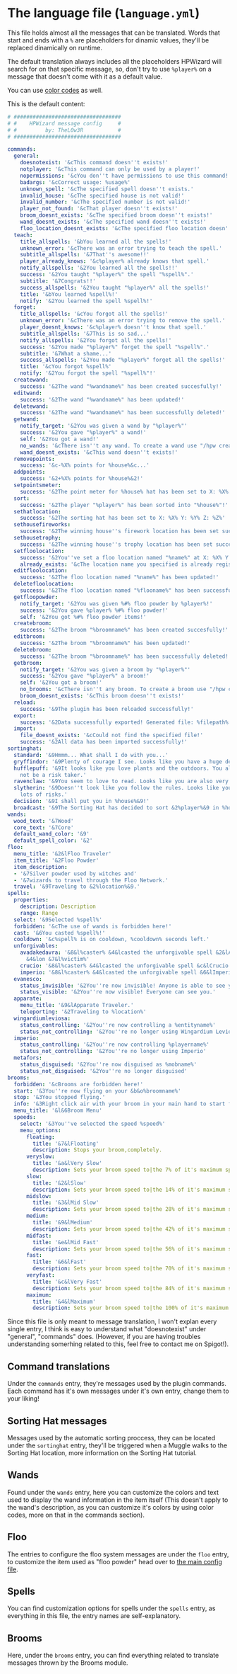 # The language file (`language.yml`)

This file holds almost all the messages that can be translated. Words that start and ends with a `%` are placeholders for dinamic values, they'll be replaced dinamically on runtime.

The default translation always includes all the placeholders HPWizard will search for on that specific message, so, don't try to use `%player%` on a message that doesn't come with it as a default value.

You can use [color codes](http://minecraft.tools/en/color-code.php) as well.

This is the default content:

``` yaml
# ##################################
# #    HPWizard message config     #
# #         by: TheL0w3R           #
# ##################################

commands:
  general:
    doesnotexist: '&cThis command doesn''t exists!'
    notplayer: '&cThis command can only be used by a player!'
    nopermissions: '&cYou don''t have permissions to use this command!'
    badargs: '&cCorrect usage: %usage%'
    unknown_spell: '&cThe specified spell doesn''t exists.'
    invalid_house: '&cThe specified house is not valid!'
    invalid_number: '&cThe specified number is not valid!'
    player_not_found: '&cThat player doesn''t exists!'
    broom_doesnt_exists: '&cThe specified broom doesn''t exists!'
    wand_doesnt_exists: '&cThe specified wand doesn''t exists!'
    floo_location_doesnt_exists: '&cThe specified floo location doesn''t exists!'
  teach:
    title_allspells: '&bYou learned all the spells!'
    unknown_error: '&cThere was an error trying to teach the spell.'
    subtitle_allspells: '&7That''s awesome!!'
    player_already_knows: '&c%player% already knows that spell.'
    notify_allspells: '&2You learned all the spells!!'
    success: '&2You taught "%player%" the spell "%spell%".'
    subtitle: '&7Congrats!!'
    success_allspells: '&2You taught "%player%" all the spells!'
    title: '&bYou learned %spell%!'
    notify: '&2You learned the spell %spell%!'
  forget:
    title_allspells: '&cYou forgot all the spells!'
    unknown_error: '&cThere was an error trying to remove the spell.'
    player_doesnt_knows: '&c%player% doesn''t know that spell.'
    subtitle_allspells: '&7This is so sad...'
    notify_allspells: '&2You forgot all the spells!'
    success: '&2You made "%player%" forget the spell "%spell%".'
    subtitle: '&7What a shame...'
    success_allspells: '&2You made "%player%" forget all the spells!'
    title: '&cYou forgot %spell%'
    notify: '&2You forgot the spell "%spell%"!'
  createwand:
    success: '&2The wand "%wandname%" has been created succesfully!'
  editwand:
    success: '&2The wand "%wandname%" has been updated!'
  deletewand:
    success: '&2The wand "%wandname%" has been successfully deleted!'
  getwand:
    notify_target: '&2You was given a wand by "%player%"'
    success: '&2You gave "%player%" a wand!'
    self: '&2You got a wand!'
    no_wands: '&cThere isn''t any wand. To create a wand use "/hpw createwand"'
    wand_doesnt_exists: '&cThis wand doesn''t exists!'
  removepoints:
    success: '&c-%X% points for %house%&c...'
  addpoints:
    success: '&2+%X% points for %house%&2!'
  setpointsmeter:
    success: '&2The point meter for %house% hat has been set to X: %X% Y: %Y% Z: %Z%'
  sort:
    success: '&2The player "%player%" has been sorted into "%house%"!'
  sethatlocation:
    success: '&2The sorting hat has been set to X: %X% Y: %Y% Z: %Z%'
  sethousefireworks:
    success: '&2The winning house''s firework location has been set successfully!'
  sethousetrophy:
    success: '&2The winning house''s trophy location has been set successfully!'
  setfloolocation:
    success: '&2You''ve set a floo location named "%name%" at X: %X% Y: %Y% Z: %Z%!'
    already_exists: '&cThe location name you specified is already registered!'
  editfloolocation:
    success: '&2The floo location named "%name%" has been updated!'
  deletefloolocation:
    success: '&2The floo location named "%flooname%" has been successfully deleted!'
  getfloopowder:
    notify_target: '&2You was given %#% floo powder by %player%!'
    success: '&2You gave %player% %#% floo powder!'
    self: '&2You got %#% floo powder items!'
  createbroom:
    success: '&2The broom "%broomname%" has been created succesfully!'
  editbroom:
    success: '&2The broom "%broomname%" has been updated!'
  deletebroom:
    success: '&2The broom "%broomname%" has been successfully deleted!'
  getbroom:
    notify_target: '&2You was given a broom by "%player%"'
    success: '&2You gave "%player%" a broom!'
    self: '&2You got a broom!'
    no_brooms: '&cThere isn''t any broom. To create a broom use "/hpw createbroom"'
    broom_doesnt_exists: '&cThis broom doesn''t exists!'
  reload:
    success: '&9The plugin has been reloaded successfully!'
  export:
    success: '&2Data successfully exported! Generated file: %filepath%'
  import:
    file_doesnt_exists: '&cCould not find the specified file!'
    success: '&2All data has been imported successfully!'
sortinghat:
  standard: '&9Hmmm... What shall I do with you...'
  gryffindor: '&9Plenty of courage I see. Looks like you have a huge desire for fame.'
  hufflepuff: '&9It looks like you love plants and the outdoors. You also seem to
    not be a risk taker.'
  ravenclaw: '&9You seem to love to read. Looks like you are also very open minded.'
  slytherin: '&9Doesn''t look like you follow the rules. Looks like you also take
    lots of risks.'
  decision: '&9I shall put you in %house%&9!'
  broadcast: '&9The Sorting Hat has decided to sort &2%player%&9 in %house%&9!'
wands:
  wood_text: '&7Wood'
  core_text: '&7Core'
  default_wand_color: '&9'
  default_spell_color: '&2'
floo:
  menu_title: '&2&lFloo Traveler'
  item_title: '&2Floo Powder'
  item_description:
  - '&7Silver powder used by witches and'
  - '&7wizards to travel through the Floo Network.'
  travel: '&9Traveling to &2%location%&9.'
spells:
  properties:
    description: Description
    range: Range
  select: '&9Selected %spell%'
  forbidden: '&cThe use of wands is forbidden here!'
  cast: '&6You casted %spell%!'
  cooldown: '&c%spell% is on cooldown, %cooldown% seconds left.'
  unforgivables:
    avadakedavra: '&8&l%caster% &4&lcasted the unforgivable spell &2&lAvada Kedavra
      &4&lon &7&l%victim%'
    crucio: '&8&l%caster% &4&lcasted the unforgivable spell &c&lCrucio &4&lon &7&l%victim%'
    imperio: '&8&l%caster% &4&lcasted the unforgivable spell &6&lImperio &4&lon &7&l%victim%'
  evanesco:
    status_invisible: '&2You''re now invisible! Anyone is able to see you.'
    status_visible: '&2You''re now visible! Everyone can see you.'
  apparate:
    menu_title: '&9&lApparate Traveler.'
    teleporting: '&2Traveling to %location%'
  wingardiumleviosa:
    status_controlling: '&2You''re now controlling a %entityname%'
    status_not_controlling: '&2You''re no longer using Wingardium Leviosa'
  imperio:
    status_controlling: '&2You''re now controlling %playername%'
    status_not_controlling: '&2You''re no longer using Imperio'
  metafors:
    status_disguised: '&2You''re now disguised as %mobname%'
    status_not_disguised: '&2You''re no longer disguised'
brooms:
  forbidden: '&cBrooms are forbidden here!'
  start: '&3You''re now flying on your &b&o%broomname%'
  stop: '&3You stopped flying.'
  info: '&3Right click air with your broom in your main hand to start flying!'
  menu_title: '&l&6Broom Menu'
  speeds:
    select: '&3You''ve selected the speed %speed%'
    menu_options:
      floating:
        title: '&7&lFloating'
        description: Stops your broom,completely.
      veryslow:
        title: '&a&lVery Slow'
        description: Sets your broom speed to|the 7% of it's maximum speed.
      slow:
        title: '&2&lSlow'
        description: Sets your broom speed to|the 14% of it's maximum speed.
      midslow:
        title: '&3&lMid Slow'
        description: Sets your broom speed to|the 28% of it's maximum speed.
      medium:
        title: '&9&lMedium'
        description: Sets your broom speed to|the 42% of it's maximum speed.
      midfast:
        title: '&e&lMid Fast'
        description: Sets your broom speed to|the 56% of it's maximum speed.
      fast:
        title: '&6&lFast'
        description: Sets your broom speed to|the 70% of it's maximum speed.
      veryfast:
        title: '&c&lVery Fast'
        description: Sets your broom speed to|the 84% of it's maximum speed.
      maximum:
        title: '&4&lMaximum'
        description: Sets your broom speed to|the 100% of it's maximum speed.
```

Since this file is only meant to message translation, I won't explan every single entry, I think is easy to understand what "doesnotexist" under "general", "commands" does. (However, if you are having troubles understanding somerhing related to this, feel free to contact me on Spigot!).

## Command translations

Under the `commands` entry, they're messages used by the plugin commands. Each command has it's own messages under it's own entry, change them to your liking!

## Sorting Hat messages

Messages used by the automatic sorting proccess, they can be located under the `sortinghat` entry, they'll be triggered when a Muggle walks to the Sorting Hat location, more information on the Sorting Hat tutorial.

## Wands

Found under the `wands` entry, here you can customize the colors and text used to display the wand information in the item itself (This doesn't apply to the wand's description, as you can customize it's colors by using color codes, more on that in the commands section).

## Floo

The entries to configure the floo system messages are under the `floo` entry, to customize the item used as "floo powder" head over to [the main config file](/configuration/#item-settings).

## Spells

You can find customization options for spells under the `spells` entry, as everything in this file, the entry names are self-explanatory.

## Brooms

Here, under the `brooms` entry, you can find everything related to translate messages thrown by the Brooms module.